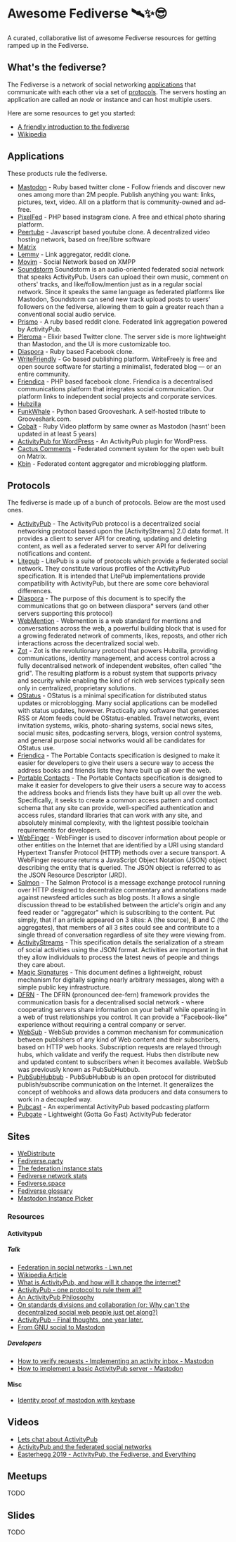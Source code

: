 # Awesome Fediverse 🛰✨😎

A curated, collaborative list of awesome Fediverse resources for getting ramped up in the Fediverse.

## What's the fediverse?

The Fediverse is a network of social networking [applications](#applications) that communicate with each other via a set of [protocols](#protocols). The servers hosting an application are called an _node_ or instance and can host multiple users.

Here are some resources to get you started:

- [A friendly introduction to the fediverse](https://medium.com/@VirtualAdept/a-friendly-introduction-to-the-fediverse-5b4ef3f8ed0e)
- [Wikipedia](https://en.wikipedia.org/wiki/Fediverse)

## Applications

These products rule the fediverse.

- [Mastodon](https://joinmastodon.org) - Ruby based twitter clone - Follow friends and discover new ones among more than 2M people. Publish anything you want: links, pictures, text, video. All on a platform that is community-owned and ad-free.
- [PixelFed](https://pixelfed.org/) - PHP based instagram clone. A free and ethical photo sharing platform.
- [Peertube](https://joinpeertube.org/) - Javascript based youtube clone. A decentralized video hosting network, based on free/libre software
- [Matrix](https://matrix.org/)
- [Lemmy](https://join-lemmy.org/) - Link aggregator, reddit clone. 
- [Movim](https://movim.eu/) - Social Network based on XMPP
- [Soundstorm](https://github.com/weathermen/soundstorm.git) Soundstorm is an audio-oriented federated social network that speaks ActivityPub. Users can upload their own music, comment on others' tracks, and like/follow/mention just as in a regular social network. Since it speaks the same language as federated platforms like Mastodon, Soundstorm can send new track upload posts to users' followers on the fediverse, allowing them to gain a greater reach than a conventional social audio service.
- [Prismo](https://gitlab.com/prismosuite/prismo) - A ruby based reddit clone. Federated link aggregation powered by ActivityPub.
- [Pleroma](https://pleroma.social/) - Elixir based Twitter clone. The server side is more lightweight than Mastodon, and the UI is more customizable too.
- [Diaspora](https://diasporafoundation.org/) - Ruby based Facebook clone.
- [WriteFriendly](https://writefreely.org/) - Go based publishing platform. WriteFreely is free and open source software for starting a minimalist, federated blog — or an entire community.
- [Friendica](http://friendi.ca/) - PHP based facebook clone. Friendica is a decentralised communications platform that integrates social communication. Our platform links to independent social projects and corporate services.
- [Hubzilla](https://hubzilla.org/)
- [FunkWhale](https://funkwhale.audio/) - Python based Grooveshark. A self-hosted tribute to Grooveshark.com.
- [Cobalt](https://github.com/Gargron/cobalt) - Ruby Video platform by same owner as Mastodon (hasnt' been updated in at least 5 years)
- [ActivityPub for WordPress](https://wordpress.org/plugins/activitypub/) - An ActivityPub plugin for WordPress.
- [Cactus Comments](https://cactus.chat/) - Federated comment system for the open web built on Matrix.
- [Kbin](https://kbin.pub/) - Federated content aggregator and microblogging platform.

## Protocols

The fediverse is made up of a bunch of protocols. Below are the most used ones.

- [ActivityPub](https://www.w3.org/TR/2018/REC-activitypub-20180123/) - The ActivityPub protocol is a decentralized social networking protocol based upon the [ActivityStreams] 2.0 data format. It provides a client to server API for creating, updating and deleting content, as well as a federated server to server API for delivering notifications and content.
- [Litepub](https://litepub.social/litepub/) - LitePub is a suite of protocols which provide a federated social network. They constitute various profiles of the ActivityPub specification. It is intended that LitePub implementations provide compatibility with ActivityPub, but there are some core behavioral differences.
- [Diaspora](https://diaspora.github.io/diaspora_federation/index.html) - The purpose of this document is to specify the communications that go on between diaspora* servers (and other servers supporting this protocol)
- [WebMention](https://indieweb.org/Webmention) - Webmention is a web standard for mentions and conversations across the web, a powerful building block that is used for a growing federated network of comments, likes, reposts, and other rich interactions across the decentralized social web.
- [Zot](https://zotlabs.org/help/en-gb/developer/zot_protocol) - Zot is the revolutionary protocol that powers Hubzilla, providing communications, identity management, and access control across a fully decentralised network of independent websites, often called "the grid". The resulting platform is a robust system that supports privacy and security while enabling the kind of rich web services typically seen only in centralized, proprietary solutions.
- [OStatus](http://ostatus.github.io/spec/OStatus%201.0%20Draft%202.html) - OStatus is a minimal specification for distributed status updates or microblogging. Many social applications can be modelled with status updates, however. Practically any software that generates RSS or Atom feeds could be OStatus-enabled. Travel networks, event invitation systems, wikis, photo-sharing systems, social news sites, social music sites, podcasting servers, blogs, version control systems, and general purpose social networks would all be candidates for OStatus use.
- [Friendica](https://github.com/friendica/friendica/wiki/Protocol) - The Portable Contacts specification is designed to make it easier for developers to give their users a secure way to access the address books and friends lists they have built up all over the web.
- [Portable Contacts](https://web.archive.org/web/20160426223008/http://portablecontacts.net/draft-spec.html) - The Portable Contacts specification is designed to make it easier for developers to give their users a secure way to access the address books and friends lists they have built up all over the web. Specifically, it seeks to create a common access pattern and contact schema that any site can provide, well-specified authentication and access rules, standard libraries that can work with any site, and absolutely minimal complexity, with the lightest possible toolchain requirements for developers.
- [WebFinger](https://github.com/webfinger/) - WebFinger is used to discover information about people or other entities on the Internet that are identified by a URI using standard Hypertext Transfer Protocol (HTTP) methods over a secure transport. A WebFinger resource returns a JavaScript Object Notation (JSON) object describing the entity that is queried. The JSON object is referred to as the JSON Resource Descriptor (JRD).
- [Salmon](https://en.wikipedia.org/wiki/Salmon_%28protocol%29) - The Salmon Protocol is a message exchange protocol running over HTTP designed to decentralize commentary and annotations made against newsfeed articles such as blog posts. It allows a single discussion thread to be established between the article's origin and any feed reader or "aggregator" which is subscribing to the content. Put simply, that if an article appeared on 3 sites: A (the source), B and C (the aggregates), that members of all 3 sites could see and contribute to a single thread of conversation regardless of site they were viewing from.
- [ActivityStreams](http://activitystrea.ms/specs/json/1.0/) - This specification details the serialization of a stream of social activities using the JSON format. Activities are important in that they allow individuals to process the latest news of people and things they care about.
- [Magic Signatures](https://cdn.rawgit.com/salmon-protocol/salmon-protocol/master/draft-panzer-magicsig-01.html) - This document defines a lightweight, robust mechanism for digitally signing nearly arbitrary messages, along with a simple public key infrastructure.
- [DFRN](https://github.com/friendica/friendica/blob/master/spec/dfrn2.pdf)  - The DFRN (pronounced dee-fern) framework provides the communication basis for a decentralised social network - where cooperating servers share information on your behalf while operating in a web of trust relationships you control. It can provide a “Facebook-like” experience without requiring a central company or server.
- [WebSub](https://w3c.github.io/websub/) - WebSub provides a common mechanism for communication between publishers of any kind of Web content and their subscribers, based on HTTP web hooks. Subscription requests are relayed through hubs, which validate and verify the request. Hubs then distribute new and updated content to subscribers when it becomes available. WebSub was previously known as PubSubHubbub.
- [PubSubHubbub](https://github.com/pubsubhubbub/PubSubHubbub) - PubSubHubbub is an open protocol for distributed publish/subscribe communication on the Internet. It generalizes the concept of webhooks and allows data producers and data consumers to work in a decoupled way.
- [Pubcast](https://github.com/pubcast/pubcast) - An experimental ActivityPub based podcasting platform
- [Pubgate](https://github.com/autogestion/pubgate) - Lightweight (Gotta Go Fast) ActivityPub federator

## Sites

- [WeDistribute](https://wedistribute.org/)
- [Fediverse.party](http://fediverse.party/)
- [The federation instance stats](https://the-federation.info)
- [Fediverse network stats](https://fediverse.network)
- [Fediverse.space](https://www.fediverse.space)
- [Fediverse glossary](https://tilde.town/~petegozz/Fediverse_Glossary/)
- [Mastodon Instance Picker](https://instances.social)

### Resources

#### Activitypub

##### Talk

- [Federation in social networks - Lwn.net](https://lwn.net/Articles/741218/)
- [Wikipedia Article](https://en.wikipedia.org/wiki/ActivityPub)
- [What is ActivityPub, and how will it change the internet?](https://jeremydormitzer.com/blog/what-is-activitypub-and-how-will-it-change-the-internet/)
- [ActivityPub - one protocol to rule them all?](https://schub.io/blog/2018/02/01/activitypub-one-protocol-to-rule-them-all.html)
- [An ActivityPub Philosophy](https://cjslep.com/c/blog/an-activitypub-philosophy)
- [On standards divisions and collaboration (or: Why can't the decentralized social web people just get along?)](http://dustycloud.org/blog/on-standards-divisions-collaboration/)
- [ActivityPub - Final thoughts, one year later.](https://schub.io/blog/2019/01/13/activitypub-final-thoughts-one-year-later.html)
- [From GNU social to Mastodon](https://thomask.sdf.org/blog/2018/08/19/from-gnu-social-to-mastodon.html)

##### Developers

- [How to verify requests - Implementing an activity inbox - Mastodon](http://blog.joinmastodon.org/2018/07/how-to-make-friends-and-verify-requests/)
- [How to implement a basic ActivityPub server - Mastodon](https://blog.joinmastodon.org/2018/06/how-to-implement-a-basic-activitypub-server/)

#### Misc

- [Identity proof of mastodon with keybase](https://keybase.io/blog/keybase-proofs-for-mastodon-and-everyone)

## Videos

- [Lets chat about ActivityPub](https://www.youtube.com/watch?v=g-Fiku7KKBU)
- [ActivityPub and the federated social networks](https://www.youtube.com/watch?v=li_usG-RmnY)
- [Easterhegg 2019 - ActivityPub, the Fediverse, and Everything](https://www.youtube.com/watch?v=kbUEIxSN4aU)

## Meetups

TODO

## Slides

TODO
